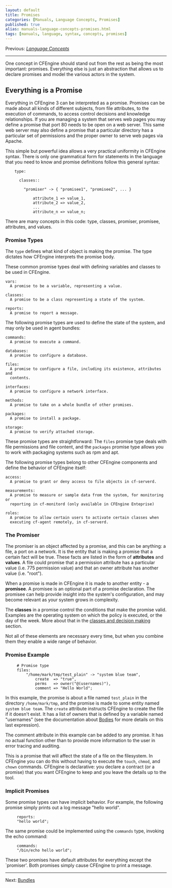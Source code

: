 ```yaml
---
layout: default
title: Promises
categories: [Manuals, Language Concepts, Promises]
published: true
alias: manuals-language-concepts-promises.html
tags: [manuals, language, syntax, concepts, promises]
---
```


Previous: [*Language Concepts*](manuals-language-concepts.html)

****

One concept in CFEngine should stand out from the rest as being the most 
important: promises. Everything else is just an abstraction that allows us to 
declare promises and model the various actors in the system.

## Everything is a Promise

Everything in CFEngine 3 can be interpreted as a promise. Promises can be made 
about all kinds of different subjects, from file attributes, to the execution 
of commands, to access control decisions and knowledge relationships. If you 
are managing a system that serves web pages you may define a promise that port 
80 needs to be open on a web server. This same web server may also define a 
promise that a particular directory has a particular set of permissions and 
the proper owner to serve web pages via Apache.

This simple but powerful idea allows a very practical uniformity in CFEngine 
syntax. There is only one grammatical form for statements in the language that 
you need to know and promise definitions follow this general syntax:

```cf3
    type:

      classes::

        "promiser" -> { "promisee1", "promisee2", ... }

            attribute_1 => value_1,
            attribute_2 => value_2,
            ...
            attribute_n => value_n;
```

There are many concepts in this code: type, classes, promiser, promisee, 
attributes, and values.

### Promise Types

The `type` defines what kind of object is making the promise. The type 
dictates how CFEngine interprets the promise body.

These common promise types deal with defining variables and classes to be used 
in CFEngine.

    vars:
      A promise to be a variable, representing a value.

    classes:
      A promise to be a class representing a state of the system. 

    reports:
      A promise to report a message.

The following promise types are used to define the state of the system, and 
may only be used in agent bundles:

    commands:
      A promise to execute a command. 

    databases:
      A promise to configure a database. 

    files:
      A promise to configure a file, including its existence, attributes and   
      contents. 

    interfaces:
      A promise to configure a network interface. 

    methods:
      A promise to take on a whole bundle of other promises. 

    packages:
      A promise to install a package. 

    storage:
      A promise to verify attached storage.

These promise types are straightforward: The `files` promise type deals with 
file permissions and file content, and the `packages` promise type allows you 
to work with packaging systems such as rpm and apt.

The following promise types belong to other CFEngine components and define the 
behavior of CFEngine itself:

    access:
      A promise to grant or deny access to file objects in cf-serverd. 

    measurements:
      A promise to measure or sample data from the system, for monitoring or 
      reporting in cf-monitord (only available in CFEngine Enteprise)

    roles:
      A promise to allow certain users to activate certain classes when 
      executing cf-agent remotely, in cf-serverd. 

### The Promiser

The promiser is an object affected by a promise, and this can be anything: a 
file, a port on a network. It is the entity that is making a promise that a 
certain fact will be true. These facts are listed in the form of 
**attributes** and **values**. A file could promise that a permission 
attribute has a particular value (i.e. 775 permission value) and that an owner 
attribute has another value (i.e. "root").

When a promise is made in CFEngine it is made to another entity - a 
**promisee**. A promisee is an optional part of a promise declaration. The 
promisee can help provide insight into the system's configuration, and may 
become relevant as your system grows in complexity.

The **classes** in a promise control the conditions that make the promise 
valid. Examples are the operating system on which the policy is executed, or 
the day of the week. More about that in the [classes and decision 
making](manuals-language-concepts-classes.html) section.

Not all of these elements are necessary every time, but when you combine them 
they enable a wide range of behavior.

### Promise Example

```cf3
     # Promise type
     files:     
         "/home/mark/tmp/test_plain" -> "system blue team",
             create  => "true",
             perms   => owner("@(usernames)"),
             comment => "Hello World";
```

In this example, the promise is about a file named `test_plain` in the 
directory `/home/mark/tmp`, and the promise is made to some entity named 
`system blue team`. The `create` attribute instructs CFEngine to create the 
file if it doesn't exist. It has a list of owners that is defined by a 
variable named "usernames" (see the documentation about 
[Bodies](manuals-language-concepts-bodies.html) for more details on this last 
expression).

The comment attribute in this example can be added to any promise. It has no 
actual function other than to provide more information to the user in error 
tracing and auditing.

This is a promise that will affect the state of a file on the filesystem. In 
CFEngine you can do this without having to execute the `touch`, `chmod`, and 
`chown` commands. CFEngine is declarative: you declare a contract (or a 
promise) that you want CFEngine to keep and you leave the details up to the 
tool.

### Implicit Promises

Some promise types can have implicit behavior. For example, the following 
promise simply prints out a log message "hello world".

```cf3
     reports:     
     "hello world";
```

The same promise could be implemented using the `commands` type, invoking the 
echo command:

````cf3
     commands:     
     "/bin/echo hello world";
````

These two promises have default attributes for everything except the 
`promiser'. Both promises simply cause CFEngine to print a message.

****

Next: [Bundles](manuals-language-concepts-bundles.html)

